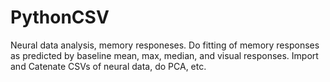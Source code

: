 # PythonCSV
Neural data analysis, memory responeses. Do fitting of memory responses as predicted by baseline mean, max, median, and visual responses. Import and Catenate CSVs of neural data, do PCA, etc.
